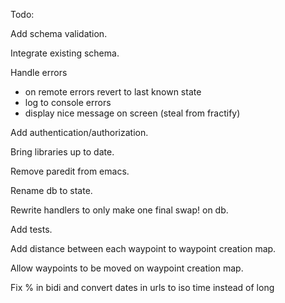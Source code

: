 Todo:

Add schema validation.

Integrate existing schema.

Handle errors
- on remote errors revert to last known state
- log to console errors
- display nice message on screen (steal from fractify)

Add authentication/authorization.

Bring libraries up to date.

Remove paredit from emacs.

Rename db to state.

Rewrite handlers to only make one final swap! on db.

Add tests.

Add distance between each waypoint to waypoint creation map.

Allow waypoints to be moved on waypoint creation map.

Fix % in bidi and convert dates in urls to iso time instead of long
